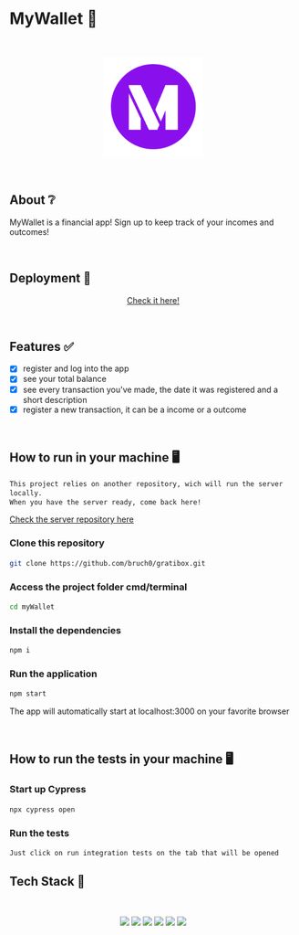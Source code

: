 # MyWallet 💸

</br>

<p align="center">
  <img src="public/icon.png" width="175" alt="myWallet" />
</p>

</br>

## About ❔

MyWallet is a financial app! Sign up to keep track of your incomes and outcomes!

<!-- ## Preview

um gif da aplicação bem maneiro -->

</br>

## Deployment 🚀

<p align="center"><a  href="https://my-wallet-bruch0.vercel.app/">Check it here!</a></p>

</br>

## Features ✅

- [x] register and log into the app
- [x] see your total balance
- [x] see every transaction you've made, the date it was registered and a short description
- [x] register a new transaction, it can be a income or a outcome

</br>

## How to run in your machine 🖥️

```
This project relies on another repository, wich will run the server locally.
When you have the server ready, come back here!
```

<a href="https://github.com/bruch0/myWallet-API" target="_blank">Check the server repository here</a>

### Clone this repository

```bash
git clone https://github.com/bruch0/gratibox.git
```

### Access the project folder cmd/terminal

```bash
cd myWallet
```

### Install the dependencies

```bash
npm i
```

### Run the application

```bash
npm start
```

The app will automatically start at localhost:3000 on your favorite browser

</br>

## How to run the tests in your machine 🖥️

### Start up Cypress

```bash
npx cypress open
```

### Run the tests

```bash
Just click on run integration tests on the tab that will be opened
```

## Tech Stack 💾

<br/>

<p align="center">
<img src="https://img.shields.io/badge/HTML5-E34F26?style=for-the-badge&logo=html5&logoColor=white" />
<img src="https://img.shields.io/badge/CSS3-1572B6?style=for-the-badge&logo=css3&logoColor=white" />
<img src="https://img.shields.io/badge/JavaScript-F7DF1E?style=for-the-badge&logo=javascript&logoColor=black" />
<img src="https://img.shields.io/badge/React-20232A?style=for-the-badge&logo=react&logoColor=61DAFB" />
<img src="https://img.shields.io/badge/styled--components-DB7093?style=for-the-badge&logo=styled-components&logoColor=white" />
<img src="https://img.shields.io/badge/Vercel-000000?style=for-the-badge&logo=vercel&logoColor=white" />
</p>

</br>

